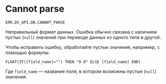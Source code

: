 # Cannot parse

`ERR.DS_API.DB.CANNOT_PARSE`

Неправильный формат данных. Ошибка обычно связана с наличием пустых (`null`) значений при переводе данных из одного типа в другой.

Чтобы исправить ошибку, обработайте пустые значения, например, с помощью формулы:

```
FLOAT(IF([field_name]="") THEN "0.0" ELSE [field_name] END)
```

Где `field_name` — название поля, в котором возможны пустые (`null`) значения.
